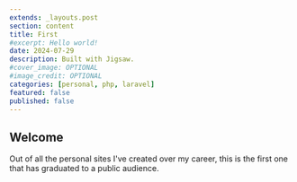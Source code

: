```yaml
---
extends: _layouts.post
section: content
title: First
#excerpt: Hello world!
date: 2024-07-29
description: Built with Jigsaw.
#cover_image: OPTIONAL
#image_credit: OPTIONAL
categories: [personal, php, laravel]
featured: false
published: false
---
```


## Welcome

Out of all the personal sites I've created over my career, this is the first one that has graduated
to a public audience. 
